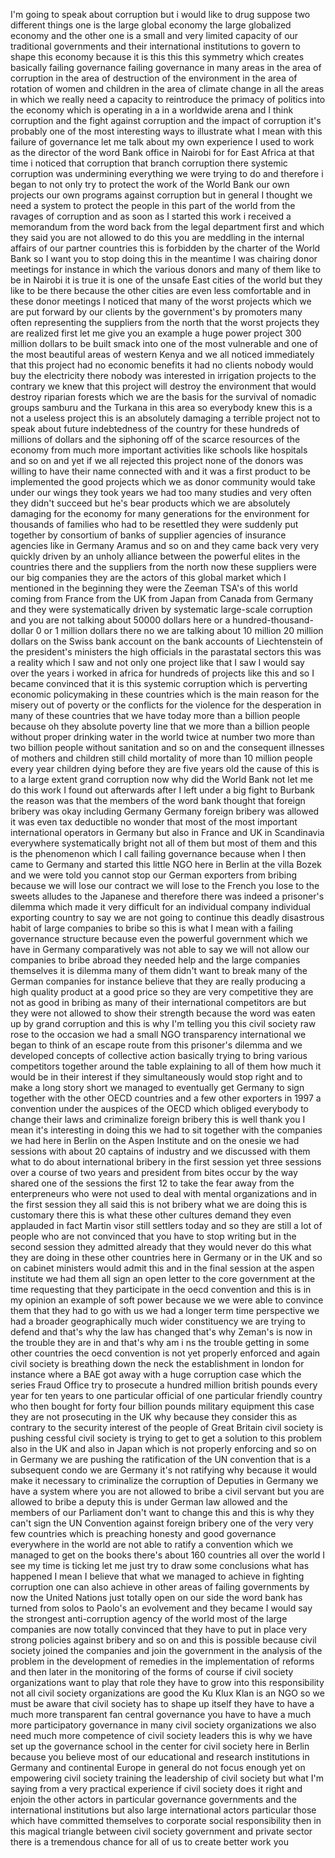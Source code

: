 
I&#39;m going to speak about corruption but
i would like to drug suppose two
different things one is the large global
economy the large globalized economy and
the other one is a small and very
limited capacity of our traditional
governments and their international
institutions to govern to shape this
economy because it is this this this
symmetry which creates basically failing
governance failing governance in many
areas in the area of corruption in the
area of destruction of the environment
in the area of rotation of women and
children in the area of climate change
in all the areas in which we really need
a capacity to reintroduce the primacy of
politics into the economy which is
operating in a in a worldwide arena and
I think corruption and the fight against
corruption and the impact of corruption
it&#39;s probably one of the most
interesting ways to illustrate what I
mean with this failure of governance let
me talk about my own experience I used
to work as the director of the word Bank
office in Nairobi for for East Africa at
that time i noticed that corruption that
branch corruption there systemic
corruption was undermining everything we
were trying to do and therefore i began
to not only try to protect the work of
the World Bank our own projects our own
programs against corruption but in
general I thought we need a system to
protect the people in this part of the
world from the ravages of corruption
and as soon as I started this work i
received a memorandum from the word back
from the legal department first and
which they said you are not allowed to
do this you are meddling in the internal
affairs of our partner countries this is
forbidden by the charter of the World
Bank so I want you to stop doing this in
the meantime I was chairing donor
meetings for instance in which the
various donors and many of them like to
be in Nairobi it is true it is one of
the unsafe East cities of the world but
they like to be there because the other
cities are even less comfortable and in
these donor meetings I noticed that many
of the worst projects which we are put
forward by our clients by the
government&#39;s by promoters many often
representing the suppliers from the
north that the worst projects they are
realized first let me give you an
example a huge power project 300 million
dollars to be built smack into one of
the most vulnerable and one of the most
beautiful areas of western Kenya and we
all noticed immediately that this
project had no economic benefits it had
no clients nobody would buy the
electricity there nobody was interested
in irrigation projects to the contrary
we knew that this project will destroy
the environment that would destroy
riparian forests which we are the basis
for the survival of nomadic groups
samburu and the Turkana in this area so
everybody knew this is a not a useless
project this is an absolutely damaging a
terrible project not to speak about
future indebtedness of the country for
these hundreds of millions of dollars
and the siphoning off of the scarce
resources of the economy from much more
important activities like schools like
hospitals and so on and yet if we all
rejected this project none of the donors
was willing to have their name connected
with
and it was a first product to be
implemented the good projects which we
as donor community would take under our
wings they took years we had too many
studies and very often they didn&#39;t
succeed but he&#39;s bear products which we
are absolutely damaging for the economy
for many generations for the environment
for thousands of families who had to be
resettled they were suddenly put
together by consortium of banks of
supplier agencies of insurance agencies
like in Germany Aramus and so on and
they came back very very quickly driven
by an unholy alliance between the
powerful elites in the countries there
and the suppliers from the north now
these suppliers were our big companies
they are the actors of this global
market which I mentioned in the
beginning they were the Zeeman TSA&#39;s of
this world coming from France from the
UK from Japan from Canada from Germany
and they were systematically driven by
systematic large-scale corruption and
you are not talking about 50000 dollars
here or a hundred-thousand-dollar 0 or 1
million dollars there no we are talking
about 10 million 20 million dollars on
the Swiss bank account on the bank
accounts of Liechtenstein of the
president&#39;s ministers the high officials
in the parastatal sectors this was a
reality which I saw and not only one
project like that I saw I would say over
the years i worked in africa for
hundreds of projects like this and so I
became convinced that it is this
systemic corruption which is perverting
economic policymaking in these countries
which is the main reason for the misery
out of poverty or the conflicts for the
violence for the desperation in many of
these countries that we have today more
than a billion people because oh they
absolute poverty line that we
more than a billion people without
proper drinking water in the world twice
at number two more than two billion
people without sanitation and so on and
the consequent illnesses of mothers and
children still child mortality of more
than 10 million people every year
children dying before they are five
years old the cause of this is to a
large extent grand corruption now why
did the World Bank not let me do this
work I found out afterwards after I left
under a big fight to Burbank the reason
was that the members of the word bank
thought that foreign bribery was okay
including Germany Germany foreign
bribery was allowed it was even tax
deductible no wonder that most of the
most important international operators
in Germany but also in France and UK in
Scandinavia everywhere systematically
bright not all of them but most of them
and this is the phenomenon which I call
failing governance because when I then
came to Germany and started this little
NGO here in Berlin at the villa Bozek
and we were told you cannot stop our
German exporters from bribing because we
will lose our contract we will lose to
the French you lose to the sweets
alludes to the Japanese and therefore
there was indeed a prisoner&#39;s dilemma
which made it very difficult for an
individual company individual exporting
country to say we are not going to
continue this deadly disastrous habit of
large companies to bribe so this is what
I mean with a failing governance
structure because even the powerful
government which we have in Germany
comparatively was not able to say we
will not allow our companies to bribe
abroad they needed help and the large
companies themselves it is
dilemma many of them didn&#39;t want to
break many of the German companies for
instance believe that they are really
producing a high quality product at a
good price so they are very competitive
they are not as good in bribing as many
of their international competitors are
but they were not allowed to show their
strength because the word was eaten up
by grand corruption and this is why I&#39;m
telling you this civil society raw rose
to the occasion we had a small NGO
transparency international we began to
think of an escape route from this
prisoner&#39;s dilemma and we developed
concepts of collective action basically
trying to bring various competitors
together around the table explaining to
all of them how much it would be in
their interest if they simultaneously
would stop right and to make a long
story short we managed to eventually get
Germany to sign together with the other
OECD countries and a few other exporters
in 1997 a convention under the auspices
of the OECD which obliged everybody to
change their laws and criminalize
foreign bribery this is well thank you I
mean it&#39;s interesting in doing this we
had to sit together with the companies
we had here in Berlin on the Aspen
Institute and on the onesie we had
sessions with about 20 captains of
industry and we discussed with them what
to do about international bribery in the
first session yet three sessions over a
course of two years and president from
bites occur by the way shared one of the
sessions the first 12 to take the fear
away from the enterpreneurs who were not
used to deal with
mental organizations and in the first
session they all said this is not
bribery what we are doing this is
customary there this is what these other
cultures demand they even applauded in
fact Martin visor still settlers today
and so they are still a lot of people
who are not convinced that you have to
stop writing but in the second session
they admitted already that they would
never do this what they are doing in
these other countries here in Germany or
in the UK and so on cabinet ministers
would admit this and in the final
session at the aspen institute we had
them all sign an open letter to the core
government at the time requesting that
they participate in the oecd convention
and this is in my opinion an example of
soft power because we we were able to
convince them that they had to go with
us we had a longer term time perspective
we had a broader geographically much
wider constituency we are trying to
defend and that&#39;s why the law has
changed that&#39;s why Zeman&#39;s is now in the
trouble they are in and that&#39;s why am i
ns the trouble getting in some other
countries the oecd convention is not yet
properly enforced and again civil
society is breathing down the neck the
establishment in london for instance
where a BAE got away with a huge
corruption case which the series Fraud
Office try to prosecute a hundred
million british pounds every year for
ten years to one particular official of
one particular friendly country who then
bought for forty four billion pounds
military equipment this case they are
not prosecuting in the UK why because
they consider this as contrary to the
security interest of the people of Great
Britain civil society is pushing cessful
civil society is trying to get to get a
solution to this problem also in the UK
and also in Japan which is not properly
enforcing and so on in Germany we are
pushing the ratification of the UN
convention that is a subsequent condo
we are Germany it&#39;s not ratifying why
because it would make it necessary to
criminalize the corruption of Deputies
in Germany we have a system where you
are not allowed to bribe a civil servant
but you are allowed to bribe a deputy
this is under German law allowed and the
members of our Parliament don&#39;t want to
change this and this is why they can&#39;t
sign the UN Convention against foreign
bribery one of the very very few
countries which is preaching honesty and
good governance everywhere in the world
are not able to ratify a convention
which we managed to get on the books
there&#39;s about 160 countries all over the
world I see my time is ticking let me
just try to draw some conclusions what
has happened I mean I believe that what
we managed to achieve in fighting
corruption one can also achieve in other
areas of failing governments by now the
United Nations just totally open on our
side the word bank has turned from solos
to Paolo&#39;s an evolvement and they became
I would say the strongest
anti-corruption agency of the world most
of the large companies are now totally
convinced that they have to put in place
very strong policies against bribery and
so on and this is possible because civil
society joined the companies and join
the government in the analysis of the
problem in the development of remedies
in the implementation of reforms and
then later in the monitoring of the
forms of course if civil society
organizations want to play that role
they have to grow into this
responsibility not all civil society
organizations are good the Ku Klux Klan
is an NGO so we must be aware that civil
society has to shape up itself they have
to have a much more transparent fan
central governance you have to have a
much more participatory governance in
many civil society organizations we also
need much more competence of civil
society leaders this is why we have set
up the governance school in the center
for civil society here in Berlin because
you believe most of our educational and
research institutions in Germany and
continental Europe in general do not
focus enough yet on empowering civil
society training the leadership of civil
society but what I&#39;m saying from a very
practical experience if civil society
does it right and enjoin the other
actors in particular governance
governments and the international
institutions but also large
international actors particular those
which have committed themselves to
corporate social responsibility then in
this magical triangle between civil
society government and private sector
there is a tremendous chance for all of
us to create better work
you
